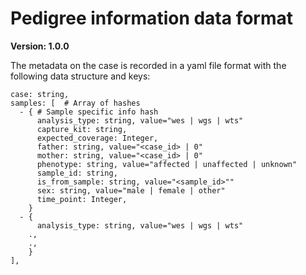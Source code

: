 # Pedigree information data format

**Version: 1.0.0**

The metadata on the case is recorded in a yaml file format with the following data structure and keys:

```
case: string,
samples: [  # Array of hashes
  - { # Sample specific info hash
      analysis_type: string, value="wes | wgs | wts"
      capture_kit: string, 
      expected_coverage: Integer,
      father: string, value="<case_id> | 0"
      mother: string, value="<case_id> | 0"
      phenotype: string, value="affected | unaffected | unknown"
      sample_id: string,
      is_from_sample: string, value="<sample_id>""
      sex: string, value="male | female | other"
      time_point: Integer,
    }
  - {
      analysis_type: string, value="wes | wgs | wts"
    .,
    .,
    }
],
```


